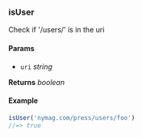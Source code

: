 ### isUser

Check if '/users/' is in the uri

#### Params

* `uri` _string_

**Returns** _boolean_

#### Example

```js
isUser('nymag.com/press/users/foo')
//=> true

```
